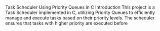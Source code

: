 
Task Scheduler Using Priority Queues in C
Introduction
This project is a Task Scheduler implemented in C, utilizing Priority Queues to efficiently manage and execute tasks based on their priority levels. The scheduler ensures that tasks with higher priority are executed before 
